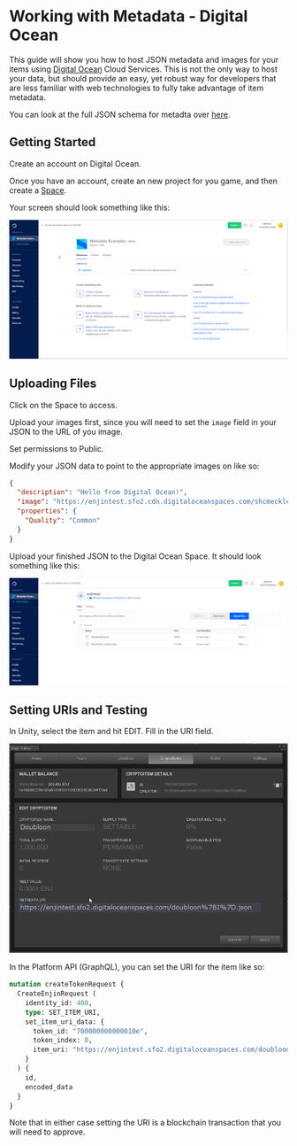 # Working with Metadata - Digital Ocean

This guide will show you how to host JSON metadata and images for your items
using [Digital Ocean](https://enj.in/digital-ocean) Cloud Services. This is not the only
way to host your data, but should provide an easy, yet robust way for developers that
are less familiar with web technologies to fully take advantage of item metadata.

You can look at the full JSON schema for metadta over [here](./erc1155_metadata_json_schema.md).

## Getting Started
Create an account on Digital Ocean.

Once you have an account, create an new
project for you game, and then create a [Space](https://www.digitalocean.com/docs/spaces/).

Your screen should look something like this:

![Getting Started](../docs/images/metadata_digitalocean_getting_started.png)

## Uploading Files
Click on the Space to access.

Upload your images first, since you will need to set the `image` field in your JSON to the URL of you image.

Set permissions to Public.

Modify your JSON data to point to the appropriate images on like so:

```json
{
  "description": "Hello from Digital Ocean!",
  "image": "https://enjintest.sfo2.cdn.digitaloceanspaces.com/shcmeckle_export.png",
  "properties": {
    "Quality": "Common"
  }
}
```

Upload your finished JSON to the Digital Ocean Space. It should look something like this:

![Digital Ocean Upload](../docs/images/metadata_digitalocean_upload.png)

## Setting URIs and Testing

In Unity, select the item and hit EDIT. Fill in the URI field.

![Digital Ocean Unity](../docs/images/metadata_digitalocean_unity_uri.png)

In the Platform API (GraphQL), you can set the URI for the item like so:

```graphql
mutation createTokenRequest {
  CreateEnjinRequest (
    identity_id: 400,
    type: SET_ITEM_URI,
    set_item_uri_data: {
      token_id: "700000000000010e",
      token_index: 0,
      item_uri: "https://enjintest.sfo2.digitaloceanspaces.com/doubloon%7BI%7D.json"
    }
  ) {
    id,
    encoded_data
  }
}
```
Note that in either case setting the URI is a blockchain transaction that you will need to approve.
